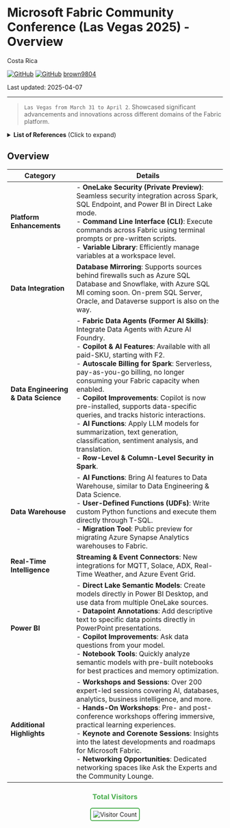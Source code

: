 #  Microsoft Fabric Community Conference (Las Vegas 2025) - Overview 

Costa Rica

[![GitHub](https://badgen.net/badge/icon/github?icon=github&label)](https://github.com)
[![GitHub](https://img.shields.io/badge/--181717?logo=github&logoColor=ffffff)](https://github.com/)
[brown9804](https://github.com/brown9804)

Last updated: 2025-04-07

----------

>  `Las Vegas from March 31 to April 2`. Showcased significant advancements and innovations across different domains of the Fabric platform.


<details>
<summary><b>List of References</b> (Click to expand)</summary>

- [Announcements from the Microsoft Fabric Community Conference](https://www.microsoft.com/en-us/microsoft-fabric/blog/2024/03/26/announcements-from-the-microsoft-fabric-community-conference/?msockid=38ec3806873362243e122ce086486339)
- [FabCon 2025: Fueling tomorrow’s AI with new agentic capabilities and security innovations in Fabric](https://www.microsoft.com/en-us/microsoft-fabric/blog/2025/03/31/fabcon-2025-fueling-tomorrows-ai-with-new-agentic-capabilities-and-security-innovations-in-fabric/)

</details>

## Overview

| **Category**                | **Details**                                                                                                                                                                                                                                                                                                                                 |
|-----------------------------|-----------------------------------------------------------------------------------------------------------------------------------------------------------------------------------------------------------------------------------------------------------------------------------------------------------------------------------------------|
| **Platform Enhancements**   | - **OneLake Security (Private Preview)**: Seamless security integration across Spark, SQL Endpoint, and Power BI in Direct Lake mode.<br/> - **Command Line Interface (CLI)**: Execute commands across Fabric using terminal prompts or pre-written scripts.<br/> - **Variable Library**: Efficiently manage variables at a workspace level. |
| **Data Integration**        | **Database Mirroring**: Supports sources behind firewalls such as Azure SQL Database and Snowflake, with Azure SQL MI coming soon. On-prem SQL Server, Oracle, and Dataverse support is also on the way.                                                                                                                                  |
| **Data Engineering & Data Science** | - **Fabric Data Agents (Former AI Skills)**: Integrate Data Agents with Azure AI Foundry.<br/> - **Copilot & AI Features**: Available with all paid-SKU, starting with F2.<br/> - **Autoscale Billing for Spark**: Serverless, pay-as-you-go billing, no longer consuming your Fabric capacity when enabled.<br/> - **Copilot Improvements**: Copilot is now pre-installed, supports data-specific queries, and tracks historic interactions.<br/> - **AI Functions**: Apply LLM models for summarization, text generation, classification, sentiment analysis, and translation.<br/> - **Row-Level & Column-Level Security in Spark**. |
| **Data Warehouse**          | - **AI Functions**: Bring AI features to Data Warehouse, similar to Data Engineering & Data Science.<br/> - **User-Defined Functions (UDFs)**: Write custom Python functions and execute them directly through T-SQL.<br/> - **Migration Tool**: Public preview for migrating Azure Synapse Analytics warehouses to Fabric.                  |
| **Real-Time Intelligence**  | **Streaming & Event Connectors**: New integrations for MQTT, Solace, ADX, Real-Time Weather, and Azure Event Grid.                                                                                                                                                                                                                       |
| **Power BI**                | - **Direct Lake Semantic Models**: Create models directly in Power BI Desktop, and use data from multiple OneLake sources.<br/> - **Datapoint Annotations**: Add descriptive text to specific data points directly in PowerPoint presentations.<br/> - **Copilot Improvements**: Ask data questions from your model.<br/> - **Notebook Tools**: Quickly analyze semantic models with pre-built notebooks for best practices and memory optimization. |
| **Additional Highlights**   | - **Workshops and Sessions**: Over 200 expert-led sessions covering AI, databases, analytics, business intelligence, and more.<br/> - **Hands-On Workshops**: Pre- and post-conference workshops offering immersive, practical learning experiences.<br/> - **Keynote and Corenote Sessions**: Insights into the latest developments and roadmaps for Microsoft Fabric.<br/> - **Networking Opportunities**: Dedicated networking spaces like Ask the Experts and the Community Lounge. |



<div align="center">
  <h3 style="color: #4CAF50;">Total Visitors</h3>
  <img src="https://profile-counter.glitch.me/brown9804/count.svg" alt="Visitor Count" style="border: 2px solid #4CAF50; border-radius: 5px; padding: 5px;"/>
</div>
